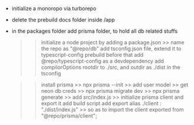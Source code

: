 

- initialize a monoropo via turborepo
- delete the prebuild docs folder inside /app
- in the packages folder add prisma folder, to hold all db related stuffs
    >> initialize a node project by adding a package.json
        >> name the repo as "@repo/db"
    >> add tsconfig.json file, extend it to typescript-config prebuild
    >> before that add @repo/typescript-config as a devdependency
    >> add compilorOptions rootdir to ./src, and outdir as ./dist in the tsconfig

    >> install prisma
        >> npx prisma --init >> add user model
        >> get neon db creds
        >> npx prisma migrate dev >> npx prisma generate
        >> add src/index.js >> initialize prisma client and export it
    >> add build script
    >> add export alias ./client : "./dist/index.js"
        >> so as to import the client exported from "@repo/prisma/client";